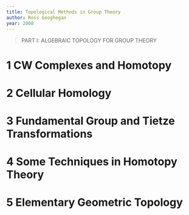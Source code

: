 ```yaml
---
title: Topological Methods in Group Theory
author: Ross Geoghegan
year: 2008
---
```


> PART I: ALGEBRAIC TOPOLOGY FOR GROUP THEORY

# 1 CW Complexes and Homotopy

# 2 Cellular Homology

# 3 Fundamental Group and Tietze Transformations

# 4 Some Techniques in Homotopy Theory

# 5 Elementary Geometric Topology
